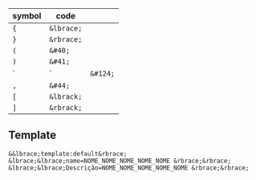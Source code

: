 
| symbol | code |  |
| ---- | ---- | ---- |
| `{` | `&lbrace;` |  |
| `}` | `&rbrace;` |  |
| `(` | `&#40;` |  |
| `)` | `&#41;` |  |
| ` | ` | `&#124;` |
| `,` | `&#44;` |  |
| `[` | `&lbrack;` |  |
| `]` | `&rbrack;` |  |

## Template
```
&&lbrace;template:default&rbrace; &lbrace;&lbrace;name=NOME_NOME_NOME_NOME_NOME &rbrace;&rbrace; &lbrace;&lbrace;Descrição=NOME_NOME_NOME_NOME_NOME &rbrace;&rbrace;
```
